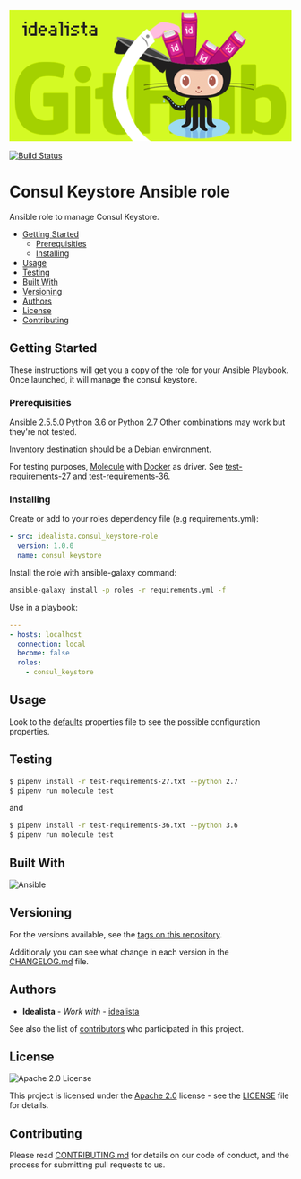 ![Logo](https://raw.githubusercontent.com/idealista/consul_keystore-role/master/logo.gif)

[![Build Status](https://travis-ci.org/idealista/consul_keystore-role.png)](https://travis-ci.org/idealista/consul_keystore-role)

# Consul Keystore Ansible role

Ansible role to manage Consul Keystore.

- [Getting Started](#getting-started)
  - [Prerequisities](#prerequisities)
  - [Installing](#installing)
- [Usage](#usage)
- [Testing](#testing)
- [Built With](#built-with)
- [Versioning](#versioning)
- [Authors](#authors)
- [License](#license)
- [Contributing](#contributing)

## Getting Started

These instructions will get you a copy of the role for your Ansible Playbook. Once launched, it will manage the consul keystore.

### Prerequisities

Ansible 2.5.5.0
Python 3.6 or Python 2.7
Other combinations may work but they're not tested.

Inventory destination should be a Debian environment.

For testing purposes, [Molecule](https://molecule.readthedocs.io/) with [Docker](https://www.docker.com/) as driver.
See [test-requirements-27](test-requirements-27.txt) and [test-requirements-36](test-requirements-36.txt).

### Installing

Create or add to your roles dependency file (e.g requirements.yml):

``` yml
- src: idealista.consul_keystore-role
  version: 1.0.0
  name: consul_keystore
```

Install the role with ansible-galaxy command:

```sh
ansible-galaxy install -p roles -r requirements.yml -f
```

Use in a playbook:

``` yml
---
- hosts: localhost
  connection: local
  become: false
  roles:
    - consul_keystore
```

## Usage

Look to the [defaults](defaults/main.yml) properties file to see the possible configuration properties.

## Testing

```sh
$ pipenv install -r test-requirements-27.txt --python 2.7
$ pipenv run molecule test
```

and

```sh
$ pipenv install -r test-requirements-36.txt --python 3.6
$ pipenv run molecule test
```

## Built With

![Ansible](https://img.shields.io/badge/ansible-2.5.5.0-green.svg)

## Versioning

For the versions available, see the [tags on this repository](https://github.com/idealista/consul_keystore-role/tags).

Additionaly you can see what change in each version in the [CHANGELOG.md](CHANGELOG.md) file.

## Authors

- **Idealista** - *Work with* - [idealista](https://github.com/idealista)

See also the list of [contributors](https://github.com/idealista/consul_keystore-role/contributors) who participated in this project.

## License

![Apache 2.0 License](https://img.shields.io/hexpm/l/plug.svg)

This project is licensed under the [Apache 2.0](https://www.apache.org/licenses/LICENSE-2.0) license - see the [LICENSE](LICENSE) file for details.

## Contributing

Please read [CONTRIBUTING.md](.github/CONTRIBUTING.md) for details on our code of conduct, and the process for submitting pull requests to us.

